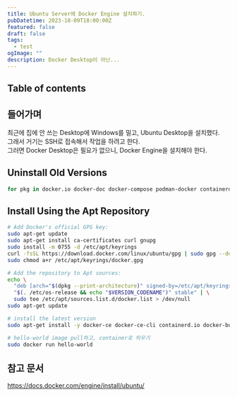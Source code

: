 ```yaml
---
title: Ubuntu Server에 Docker Engine 설치하기.
pubDatetime: 2023-10-09T18:00:00Z
featured: false
draft: false
tags:
  - test
ogImage: ""
description: Docker Desktop이 아닌...
---
```


## Table of contents

## 들어가며

최근에 집에 안 쓰는 Desktop에 Windows를 밀고, Ubuntu Desktop을 설치했다.  
그래서 거기는 SSH로 접속해서 작업을 하려고 한다.  
그러면 Docker Desktop은 필요가 없으니, Docker Engine을 설치해야 한다.

## Uninstall Old Versions

```zsh
for pkg in docker.io docker-doc docker-compose podman-docker containerd runc; do sudo apt-get remove $pkg; done
```

## Install Using the Apt Repository

```zsh
# Add Docker's official GPG key:
sudo apt-get update
sudo apt-get install ca-certificates curl gnupg
sudo install -m 0755 -d /etc/apt/keyrings
curl -fsSL https://download.docker.com/linux/ubuntu/gpg | sudo gpg --dearmor -o /etc/apt/keyrings/docker.gpg
sudo chmod a+r /etc/apt/keyrings/docker.gpg

# Add the repository to Apt sources:
echo \
  "deb [arch="$(dpkg --print-architecture)" signed-by=/etc/apt/keyrings/docker.gpg] https://download.docker.com/linux/ubuntu \
  "$(. /etc/os-release && echo "$VERSION_CODENAME")" stable" | \
  sudo tee /etc/apt/sources.list.d/docker.list > /dev/null
sudo apt-get update
```

```zsh
# install the latest version
sudo apt-get install -y docker-ce docker-ce-cli containerd.io docker-buildx-plugin docker-compose-plugin
```

```zsh
# hello-world image pull하고, container로 띄우기
sudo docker run hello-world
```

## 참고 문서

<https://docs.docker.com/engine/install/ubuntu/>
